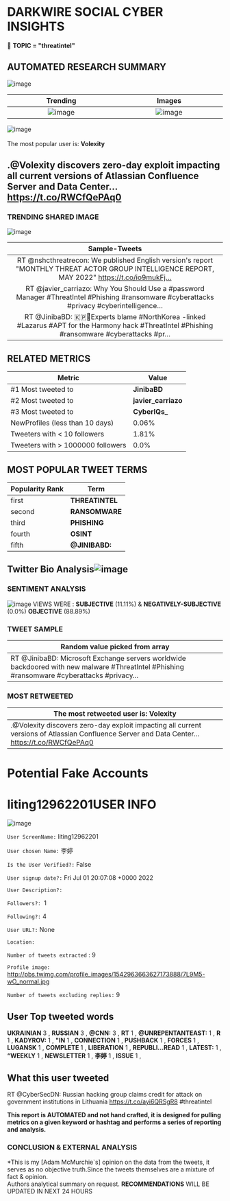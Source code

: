 # DARKWIRE SOCIAL CYBER INSIGHTS 
&#x1F34E; **TOPIC = "threatintel"**

## AUTOMATED RESEARCH SUMMARY
  ![image](darkLogo.png)   

|  Trending  |   Images | 
:-------------------------:|:-------------------------:
|  ![image](assets/threatintel/imageFile1.jpg)     <img width=200/> | ![image](assets/threatintel/imageFile2.jpg) <img width=200/> |   
 
 
![image](assets/threatintel/TWEETS.png)
<br></br>
The most popular user is: **Volexity**  
 

## .@Volexity discovers zero-day exploit impacting all current versions of Atlassian Confluence Server and Data Center… https://t.co/RWCfQePAq0 

  




### TRENDING SHARED IMAGE

![image](assets/threatintel/twitterPostedImage.png)



|                **Sample-Tweets**        |
| :-------------: |
| RT @nshcthreatrecon: We published English version's report "MONTHLY THREAT ACTOR GROUP INTELLIGENCE REPORT, MAY 2022" https://t.co/io9mukFj… |
| RT @javier_carriazo: Why You Should Use a #password  Manager #ThreatIntel #Phishing #ransomware #cyberattacks #privacy #cyberintelligence… |
| RT @JinibaBD: 🇰🇵🚨Experts blame #NorthKorea -linked #Lazarus #APT for the Harmony hack #ThreatIntel #Phishing #ransomware #cyberattacks #pr… |

## RELATED METRICS<br>
| Metric | Value |
| ------------- | ------------- |
| #1 Most tweeted to  | **JinibaBD** |
| #2 Most tweeted to  | **javier_carriazo** |
| #3 Most tweeted to  | **CyberIQs_** |
| NewProfiles (less than 10 days) | 0.06%  |
| Tweeters with < 10 followers  | 1.81%|
| Tweeters with > 1000000 followers  | 0.0%  |



## MOST POPULAR TWEET TERMS 


| Popularity Rank  | Term |
| ------------- | ------------- |
| first  | **THREATINTEL**  |
| second  | **RANSOMWARE**  |
| third  | **PHISHING** |
| fourth  | **OSINT**  |
| fifth  | **@JINIBABD:**  |


## Twitter Bio Analysis![image](assets/threatintel/BIO.png)
### SENTIMENT ANALYSIS
![image](assets/threatintel/sentiment.png)
VIEWS WERE : **SUBJECTIVE**  (11.11%) & **NEGATIVELY-SUBJECTIVE** (0.0%) **OBJECTIVE** (88.89%)

### TWEET SAMPLE 
| Random value picked from array |
| ------------- |
|RT @JinibaBD: Microsoft Exchange servers worldwide  backdoored with new malware #ThreatIntel #Phishing #ransomware #cyberattacks #privacy… |

### MOST RETWEETED 

| The most retweeted user is: **Volexity**  |
| ------------- |
| .@Volexity discovers zero-day exploit impacting all current versions of Atlassian Confluence Server and Data Center… https://t.co/RWCfQePAq0 |

# Potential Fake Accounts
 
# liting12962201USER INFO
![image](http://pbs.twimg.com/profile_images/1542963663627173888/7L9M5-wO_normal.jpg)
 
`User ScreenName:` liting12962201 
 
`User chosen Name:` 李婷 
 
`Is the User Verified?:` False 
 
`User signup date?:` Fri Jul 01 20:07:08 +0000 2022 
 
`User Description?:`  
 
`Followers?: `1 
 
`Following?:` 4 
 
`User URL?:` None 
 
`Location:`  
 
`Number of tweets extracted`  : 9 
 
`Profile image:` http://pbs.twimg.com/profile_images/1542963663627173888/7L9M5-wO_normal.jpg 
 
`Number of tweets excluding replies:` 9 
 

 

 
## User Top tweeted words 
 
**UKRAINIAN** 3 , **RUSSIAN** 3 , **@CNN:** 3 , **RT** 1 , **@UNREPENTANTEAST:** 1 , **R** 1 , **KADYROV:** 1 , **"IN** 1 , **CONNECTION** 1 , **PUSHBACK** 1 , **FORCES** 1 , **LUGANSK** 1 , **COMPLETE** 1 , **LIBERATION** 1 , **REPUBLI…READ** 1 , **LATEST:** 1 , **“WEEKLY** 1 , **NEWSLETTER** 1 , **李婷** 1 , **ISSUE** 1 , 
 
## What this user tweeted
 
RT @CyberSecDN: Russian hacking group claims credit for attack on government institutions in Lithuania https://t.co/ayi6QRSgR8 #threatintel
 

<b> This report is AUTOMATED and not hand crafted, it is designed for pulling metrics on a given keyword or hashtag and performs a series of reporting and analysis.</b>  
### CONCLUSION & EXTERNAL ANALYSIS

*This is my [Adam McMurchie`s] opinion on the data from the tweets, it serves as no objective truth.Since the tweets themselves are a mixture of fact & opinion.<br>
Authors analytical summary on request.
**RECOMMENDATIONS** WILL BE UPDATED IN NEXT  24 HOURS <br>